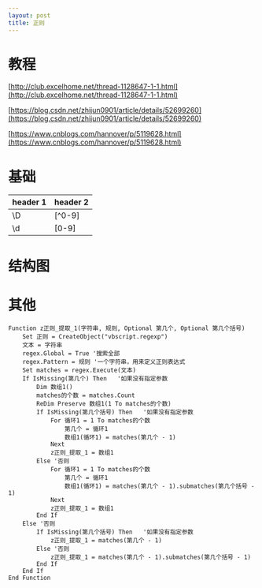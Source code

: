 ```yaml
---
layout: post
title: 正则
---
```

# 教程

[http://club.excelhome.net/thread-1128647-1-1.html](http://club.excelhome.net/thread-1128647-1-1.html)

[https://blog.csdn.net/zhijun0901/article/details/52699260](https://blog.csdn.net/zhijun0901/article/details/52699260)

[https://www.cnblogs.com/hannover/p/5119628.html](https://www.cnblogs.com/hannover/p/5119628.html)

# 基础

header 1 | header 2
---|---
\D|[^0-9]
\d|[0-9]

# 结构图


# 其他

```
Function z正则_提取_1(字符串, 规则, Optional 第几个, Optional 第几个括号)
    Set 正则 = CreateObject("vbscript.regexp")
    文本 = 字符串
    regex.Global = True '搜索全部
    regex.Pattern = 规则 '一个字符串，用来定义正则表达式
    Set matches = regex.Execute(文本)
    If IsMissing(第几个) Then   '如果没有指定参数
        Dim 数组1()
        matches的个数 = matches.Count
        ReDim Preserve 数组1(1 To matches的个数)
        If IsMissing(第几个括号) Then   '如果没有指定参数
            For 循环1 = 1 To matches的个数
                第几个 = 循环1
                数组1(循环1) = matches(第几个 - 1)
            Next
            z正则_提取_1 = 数组1
        Else '否则
            For 循环1 = 1 To matches的个数
                第几个 = 循环1
                数组1(循环1) = matches(第几个 - 1).submatches(第几个括号 - 1)
            Next
            z正则_提取_1 = 数组1
        End If
    Else '否则
        If IsMissing(第几个括号) Then   '如果没有指定参数
            z正则_提取_1 = matches(第几个 - 1)
        Else '否则
            z正则_提取_1 = matches(第几个 - 1).submatches(第几个括号 - 1)
        End If
    End If
End Function
```


